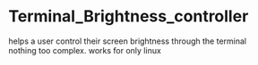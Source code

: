 # Terminal_Brightness_controller
 helps a user control  their screen brightness through the terminal <br />
 nothing too complex. works for only linux 
